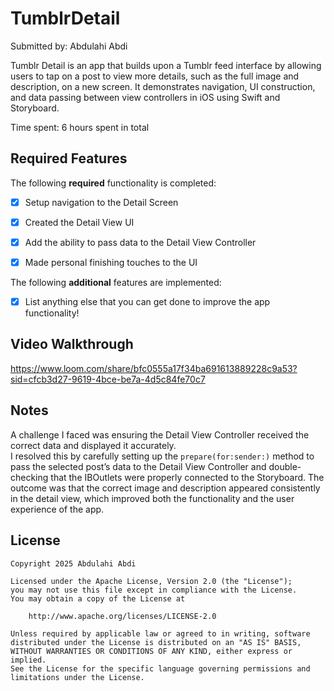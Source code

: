 # TumblrDetail

Submitted by: Abdulahi Abdi

Tumblr Detail  is an app that builds upon a Tumblr feed interface by allowing users to tap on a post to view more details, such as the full image and description, on a new screen. It demonstrates navigation, UI construction, and data passing between view controllers in iOS using Swift and Storyboard.

Time spent: 6 hours spent in total

## Required Features

The following **required** functionality is completed:

- [X] Setup navigation to the Detail Screen
- [X] Created the Detail View UI
- [X] Add the ability to pass data to the Detail View Controller
- [X] Made personal finishing touches to the UI


The following **additional** features are implemented:

- [X] List anything else that you can get done to improve the app functionality!

## Video Walkthrough

https://www.loom.com/share/bfc0555a17f34ba691613889228c9a53?sid=cfcb3d27-9619-4bce-be7a-4d5c84fe70c7

## Notes

A challenge I faced was ensuring the Detail View Controller received the correct data and displayed it accurately.  
I resolved this by carefully setting up the `prepare(for:sender:)` method to pass the selected post’s data to the Detail View Controller and double-checking that the IBOutlets were properly connected to the Storyboard. The outcome was that the correct image and description appeared consistently in the detail view, which improved both the functionality and the user experience of the app.

## License

    Copyright 2025 Abdulahi Abdi

    Licensed under the Apache License, Version 2.0 (the "License");
    you may not use this file except in compliance with the License.
    You may obtain a copy of the License at

        http://www.apache.org/licenses/LICENSE-2.0

    Unless required by applicable law or agreed to in writing, software
    distributed under the License is distributed on an "AS IS" BASIS,
    WITHOUT WARRANTIES OR CONDITIONS OF ANY KIND, either express or implied.
    See the License for the specific language governing permissions and
    limitations under the License.
